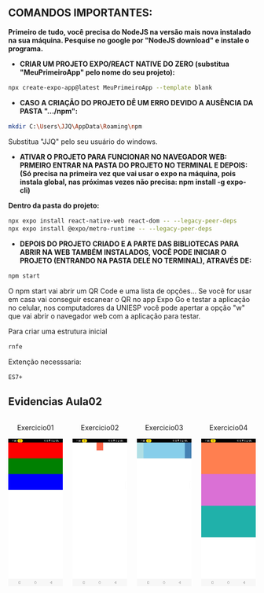 ## **COMANDOS IMPORTANTES:**

**Primeiro de tudo, você precisa do NodeJS na versão mais nova instalado na sua máquina. Pesquise no google por "NodeJS download" e instale o programa.**

- **CRIAR UM PROJETO EXPO/REACT NATIVE DO ZERO (substitua "MeuPrimeiroApp" pelo nome do seu projeto):**
````bash
npx create-expo-app@latest MeuPrimeiroApp --template blank
````
- **CASO A CRIAÇÃO DO PROJETO DÊ UM ERRO DEVIDO A AUSÊNCIA DA PASTA ".../npm":**
````bash
mkdir C:\Users\JJQ\AppData\Roaming\npm
````
Substitua "JJQ" pelo seu usuário do windows.
- **ATIVAR O PROJETO PARA FUNCIONAR NO NAVEGADOR WEB:**
**PRMEIRO ENTRAR NA PASTA DO PROJETO NO TERMINAL E DEPOIS:** 
**(Só precisa na primeira vez que vai usar o expo na máquina, pois instala global, nas próximas vezes não precisa: npm install -g expo-cli)**
            
**Dentro da pasta do projeto:**
````bash
npx expo install react-native-web react-dom -- --legacy-peer-deps
npx expo install @expo/metro-runtime -- --legacy-peer-deps
````
- **DEPOIS DO PROJETO CRIADO E A PARTE DAS BIBLIOTECAS PARA ABRIR NA WEB TAMBÉM INSTALADOS, VOCÊ PODE INICIAR O PROJETO (ENTRANDO NA PASTA DELE NO TERMINAL), ATRAVÉS DE:**
````bash
npm start
````
O npm start vai abrir um QR Code e uma lista de opções... Se você for usar em casa vai conseguir escanear o QR no app Expo Go e testar a aplicação no celular, nos computadores da UNIESP você pode apertar a opção "w" que vai abrir o navegador web com a aplicação para testar.

Para criar uma estrutura inicial
````bash
rnfe
````
Extenção necesssaria:
````bash
ES7+
````
## Evidencias Aula02

<div style="display: flex; justify-content: center; gap: 20px;">
    <div style="text-align: center;">
        <p>Exercicio01</p>
        <img src="https://github.com/Danielpqueiroz/uniesp_react_native/blob/main/react-native-2/aula02/src/reports/ex01.jpeg?raw=true" height="300px" />
    </div>
    <div style="text-align: center;">
        <p>Exercicio02</p>
        <img src="https://github.com/Danielpqueiroz/uniesp_react_native/blob/main/react-native-2/aula02/src/reports/ex02.jpeg?raw=true" height="300px" />
    </div>
    <div style="text-align: center;">
        <p>Exercicio03</p>
        <img src="https://github.com/Danielpqueiroz/uniesp_react_native/blob/main/react-native-2/aula02/src/reports/ex03.jpeg?raw=true" height="300px" />
    </div>
    <div style="text-align: center;">
        <p>Exercicio04</p>
        <img src="https://github.com/Danielpqueiroz/uniesp_react_native/blob/main/react-native-2/aula02/src/reports/ex04.jpeg?raw=true" height="300px" />
    </div>
</div>



